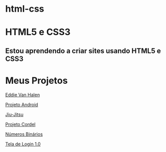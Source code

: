 # html-css
 
<h1>HTML5 e CSS3</h1>

<h2>Estou aprendendo a criar sites usando HTML5 e CSS3</h2>

<h1>Meus Projetos</h1>

<a href="https://jonasnunes.github.io/html-css/exemplos/evh/index.html" target="_blank">Eddie Van Halen</a>

<a href="https://jonasnunes.github.io/html-css/exemplos/projeto-android/android.html" target="_blank">Projeto Android</a>

<a href="https://jonasnunes.github.io/html-css/exemplos/Jiu-Jitsu/index.html">Jiu-Jitsu</a>

<a href="https://jonasnunes.github.io/html-css/exemplos/projeto-cordel/index.html">Projeto Cordel</a>

<a href="https://jonasnunes.github.io/html-css/exemplos/binarios/index.html">Números Binários</a>

<a href="https://jonasnunes.github.io/html-css/exemplos/tela-login/index.html">Tela de Login 1.0</a>